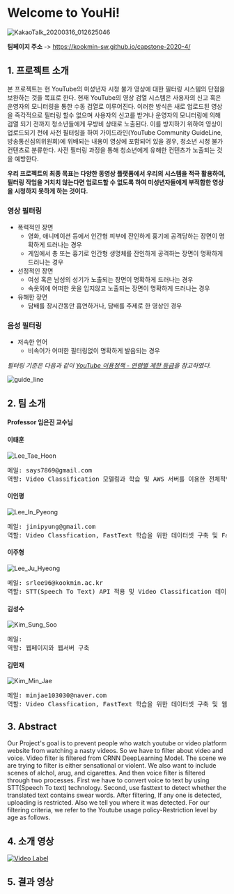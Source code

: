 
# Welcome to YouHi! 


![KakaoTalk_20200316_012625046](https://user-images.githubusercontent.com/43363576/76705711-435f6e80-6725-11ea-92ca-9860ca88fb0a.png)


**팀페이지 주소** -> https://kookmin-sw.github.io/capstone-2020-4/

## 1. 프로젝트 소개

본 프로젝트는 현 YouTube의 미성년자 시청 불가 영상에 대한 필터링 시스템의 단점을 보완하는 것을 목표로 한다. 현재 YouTube의 영상 검열 시스템은 사용자의 신고 혹은 운영자의 모니터링을 통한 수동 검열로 이루어진다. 이러한 방식은 새로 업로드된 영상을 즉각적으로 필터링 할수 없으며 사용자의 신고를 받거나 운영자의 모니터링에 의해 검열 되기 전까지 청소년들에게 무방비 상태로 노출된다. 이를 방지하기 위하여 영상이 업로드되기 전에 사전 필터링을 하여 가이드라인(YouTube Community GuideLine, 방송통신심의위원회)에 위배되는 내용이 영상에 포함되어 있을 경우, 청소년 시청 불가 컨텐츠로 분류한다. 사전 필터링 과정을 통해 청소년에게 유해한 컨텐츠가 노출되는 것을 예방한다.
   
**우리 프로젝트의 최종 목표는 다양한 동영상 플랫폼에서 우리의 시스템을 적극 활용하여, 필터링 작업을 거치치 않는다면 업로드할 수 없도록 하여 미성년자들에게 부적합한 영상을 시청하지 못하게 하는 것이다.**

### 영상 필터링
* 폭력적인 장면
  * 영화, 애니메이션 등에서 인간형 피부에 잔인하게 흉기에 공격당하는 장면이 명확하게 드러나는 경우 
  * 게임에서 총 또는 흉기로 인간형 생명체를 잔인하게 공격하는 장면이 명확하게 드러나는 경우
* 선정적인 장면
  * 여성 혹은 남성의 성기가 노출되는 장면이 명확하게 드러나는 경우
  * 속옷외에 어떠한 옷을 입지않고 노출되는 장면이 명확하게 드러나는 경우
* 유해한 장면
  * 담배를 장시간동안 흡연하거나, 담배를 주제로 한 영상인 경우
   
### 음성 필터링
* 저속한 언어
   * 비속어가 어떠한 필터링없이 명확하게 발음되는 경우      

   
_필터링 기준은 다음과 같이 [YouTube 이용정책 - 연령별 제한 등급](https://support.google.com/youtube/answer/2802167?hl=ko)을 참고하였다._   

![guide_line](https://user-images.githubusercontent.com/43363576/76705513-de574900-6723-11ea-89ee-8fc098de78bb.png)


## 2. 팀 소개


   #### Professor 임은진 교수님



   #### 이태훈 

   ![Lee_Tae_Hoon](https://user-images.githubusercontent.com/43363576/76700751-f025f580-66fd-11ea-800f-beb32b98a1d9.jpg)
  
<pre>메일: says7869@gmail.com
역할: Video Classification 모델링과 학습 및 AWS 서버를 이용한 전체적인 소프트웨어 설계
</pre>

   #### 이인평

   ![Lee_In_Pyeong](https://user-images.githubusercontent.com/43363576/76700753-f0be8c00-66fd-11ea-8d2c-e914ac913b4f.jpg)

<pre>메일: jinipyung@gmail.com
역할: Video Classfication, FastText 학습을 위한 데이터셋 구축 및 FastText 모델링과 학습
</pre>

   #### 이주형

   ![Lee_Ju_Hyeong](https://user-images.githubusercontent.com/43363576/76700749-eef4c880-66fd-11ea-9b6e-71b7a2d99c96.jpg)

<pre>메일: srlee96@kookmin.ac.kr
역할: STT(Speech To Text) API 적용 및 Video Classification 데이터셋 구축
</pre>

   #### 김성수
   ![Kim_Sung_Soo](https://user-images.githubusercontent.com/43363576/76728656-bb1bb080-679a-11ea-8124-5d4e078fa880.jpg)
   
<pre>메일: 
역할: 웹페이지와 웹서버 구축
</pre>

   #### 김민재

   ![Kim_Min_Jae](https://user-images.githubusercontent.com/43363576/76700752-f025f580-66fd-11ea-9a67-8fd9e8231f06.jpg)

<pre>메일: minjae103030@naver.com
역할: Video Classfication, FastText 학습을 위한 데이터셋 구축 및 웹페이지 디자인 UI 제작
</pre>

## 3. Abstract

Our Project's goal is to prevent people who watch youtube or video platform website from watching a nasty videos. So we have to filter about video and voice. Video filter is filtered from CRNN DeepLearning Model. The scene we are trying to filter is either sensational or violent. We also want to include scenes of alchol, arug, and cigarettes. And then voice filter  is filtered through two processes. First we have to convert voice to text by using STT(Speech To text) technology. Second, use fasttext to detect whether the translated text contains swear words. After filtering, If any one is detected, uploading is restricted. Also we tell you where it was detected. 
For our filtering criteria, we refer to the Youtube usage policy-Restriction level by age as follows.

## 4. 소개 영상

[![Video Label](http://img.youtube.com/vi/mlV6VbhF1As0.jpg)](https://youtu.be/mlV6VbhF1As?t=0s)

## 5. 결과 영상



